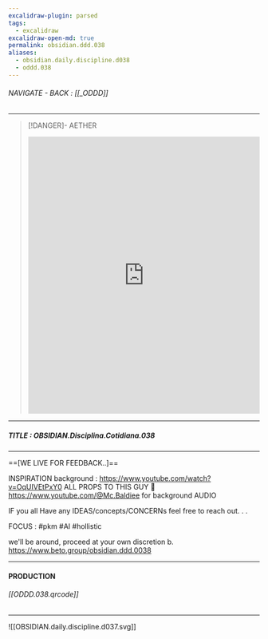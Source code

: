 ```yaml
---
excalidraw-plugin: parsed
tags:
  - excalidraw
excalidraw-open-md: true
permalink: obsidian.ddd.038
aliases:
  - obsidian.daily.discipline.d038
  - oddd.038
---
```


###### NAVIGATE - BACK : [[_ODDD]]
-----
>[!DANGER]- AETHER
><iframe allowfullscreen src="https://www.youtube.com/embed/Ksi_8h2W0rY" width="100%" height="555" frameborder="0" allow="accelerometer; autoplay; clipboard-write; encrypted-media; gyroscope; picture-in-picture" ></iframe>
---
##### TITLE : OBSIDIAN.Disciplina.Cotidiana.038
----

==[WE LIVE FOR FEEDBACK..]==





INSPIRATION background : https://www.youtube.com/watch?v=OqUIVEtPxY0
ALL PROPS TO THIS GUY 🫡
https://www.youtube.com/@Mc.Baldiee for background AUDIO

IF you all Have any IDEAS/concepts/CONCERNs feel free to reach out. . .

FOCUS :  #pkm #AI  #hollistic

we'll be around, proceed at your own discretion
b.
https://www.beto.group/obsidian.ddd.0038

----
#### PRODUCTION

###### [[ODDD.038.qrcode]]





----


![[OBSIDIAN.daily.discipline.d037.svg]]



<!--
==⚠  Switch to EXCALIDRAW VIEW in the MORE OPTIONS menu of this document. ⚠== You can decompress Drawing data with the command palette: 'Decompress current Excalidraw file'. For more info check in plugin settings under 'Saving'


# Excalidraw Data

## Text Elements
DISCIPLINE ^JwcxB88l

8 ^siqZbW3s

8 ^axcJBDsZ

8 ^uLsntvX2

38 ^q4mlMH5B

DAILY ^F8rLqDmJ

## Embedded Files
3dd84a41fc7b2444497ceb9789e7330f42a38e20: [[888/_RESOURCES/ASSETS/888/ASSETS_.A/WORKFLOW_v01_.A.svg]]

b97c89dfdada9911b4fbeeeeef5ec8411412a7d9: [[888/_RESOURCES/ASSETS/888/ASSETS_.A/IMPROVEMENT_v01_.A.svg]]

55797fdd53ff6e7ba42680e930dcddd7e8b72262: [[888/_RESOURCES/ASSETS/888/ASSETS_.A/HAND_v12_.A.svg]]

ed5abb4fffa9e95fc899329e6cd9080880071bda: [[888/_RESOURCES/ASSETS/888/ASSETS_.A/COMPANY_v05_.A.svg]]

35f6803d99a497e023fbe779bc57da3e2c894587: [[888/_RESOURCES/ASSETS/888/ASSETS_.A/ANIME_v01_.A.svg]]

efc68baded2afbf827ccaaf6cfdd0439b6c00820: [[888/_RESOURCES/ASSETS/888/ASSETS_.A/OBSIDIAN_v03_.A.svg]]

2b20d2a4137e1682750b38815e0a89b42d95eb21: [[888/_RESOURCES/ASSETS/888/ASSETS_.A/EXPRESSION_v01_.A.svg]]

5a04c7586221682e317c42c31e4ced70c3dca936: [[888/_RESOURCES/ASSETS/888/ASSETS_.A/INSTANCE_v01_.A.svg]]

%%
## Drawing
```compressed-json
N4KAkARALgngDgUwgLgAQQQDwMYEMA2AlgCYBOuA7hADTgQBuCpAzoQPYB2KqATLZMzYBXUtiRoIACyhQ4zZAHoFAc0JRJQgEYA6bGwC2CgF7N6hbEcK4OCtptbErHALRY8RMpWdx8Q1TdIEfARcZgRmBShcZQUebQAObR4aOiCEfQQOKGZuAG1wMFAwYuh4cXRCfWikfhLGFnYuNABmZvj42sh61k4AOU4xbgBWIYA2AAZxgBYpgEYATk6IQg5i

LG4IXDYU4shCZgARNKgEYm4AMwIwpZIN8YBpADVzgClnAFUACQB2ek0DqAAWXmeGI92IABUdiVzoR8PgAMqwYIbSS4bAaQLQgRQUhsADWCAA6iR1NxZktmLiCQgkTAURJBB5sRA8X5JBxwjk0BSCpA2HB0WoYOTJktrMoGahxktMNxnM1vuNtKNRs15q1Rt8puNRlNmksRWhnKMeMqeFN2lMhuN2mN4os+RAqXjCQBhNj4NikDa46zMQWBLIszTo

/HKNmrD1en0SP0cAO4INQFkUUmSYazZVZvWzeLa+I8LVLSQIQjKaTca2JQszfVahbfeL6ykIU7ceZDHhF2Z575LCPCOAASWI3NQ+V2kFwEIACr1Zu8EYDSC82J95vjsJ8EG7Pth7hA+QBdJbncgZUfcDhCeFLSPETnMcc3u9OzTCVYAUWCGSy49yU8nSEOBiFwE4zh5b51R4IZZmacYlXGXldggIgOHxa9b3wJYvWwQlINQS58GuJ0qXAoRxwgRB

VhWZQWVhYIrwkZpiGIZtcDmc5sG+TQLTreZvjETRBIdBBoIQ84ph4XA2gQM0WWYdxyknXYULUk8lmwPE4Cw+ECgAX1qIoSlgRANkqaoWW6RpuGaUZ5j4J0bL6AZylmJtRlmCYpg1G5VnWCRcF0m5DmOds0GI0jUNuCQAEVlAOYd6XxL4AHkACsEWIDKACUIQod4AE1mlyhi4URZFyikdFMRqMjqUJEliDJHlKUa2kqo2JlbnvYQKyfcd1P5QVsGF

UUZSdCUpWVKY1WaXyZnsiZZh1PVZXlaCEjg7t4ltZou3iEZDXlObZm0Oa9p28Yu1VIYDQa11d09b1fXIBNA0yFMllDfDByEKMXtjdB40TZNU3TOy4hmWZYL1b4RgR7USzLCsUxaKZtHsoZoO+b55gWHgFqGVsItQLMPLabUCYHNkRzHPI+WnOcFyXFc1w3Lcdz3A8j12IDUPPXBL0I18cKdB9Br08XUI/AHiB/dIvoAgWShAsCIPJaDHLghCkOGt

CVkwtAxdwth8LJqKEHaiiqJoxwOHos84QQZj0FOIZcE0TQpnOP3cHmBBO24h0NR4QPRmwYh5ltW09sQ2ZNDAxTlMZqdhrAWZNKdbSBWlwzjKdWL0HDABBAAxCEAA15iJTL1G9g4q9aZpJAAGRZMzqscYXODODbjSbBJxnmeJRjGHgszaKYTuNObRix+ZrVW2Dw4JxUljTFqMzQfUEjx1adXiXtHNhlHy0rXfmn375D9tE/J6c1DpvKIZtFHs1Frx

h1YfzdqnujK9CQABiP2YDzghjDP9QGMY3r+k+sGZ28I6RSmdJ6Xqj0aTNVarwf+NIUHVR6v3CW/UORcm4JNVCAohSwAmrTIco4AJM02CzRcy5Vzrk3NuXc+5DzZ0FheV2otsL+TWHKIKABHFkktyFoBMqZMo3AeB8iMmRNshFYbND7AtXsSwXJNFQAhLseimA9A4P0Dggwr6T21DdA2+wjjBE1pFK41t3yfgVr+ZWeRVaQHVuBMmlMdbwUQpMA26

FjaoFNk6PCBELiuILgUeRpRzISEssoeqqF9HcGPk/OopjGgWKsagY+2ohgE18qIwK6AkwsgceFQiVsbiEQgICIQCIpi5VygjIYmAFT6HiAgbAcUhC9EwM0cqyCuoSDRBiEQmSSguiwZDNqmDCQEO6ug4hqE2QDVkeTJY1Cxq0J5GKKajsZoD1QCaA62hvgOVrPjBYe1+xOiNNc+5s1BIamWvcperzUJLPdEDOBH0kxfUgX9B8gDgbQHemDCFm8Vn

k3uSqIm91JijAdNMc+aMlE8G+Bdb4PBmwWiOo5EeHQ1GBLzOMaeQwpgApKP9emKszyCLdtEnZHipYmxEe4+Wis/zZB8UsfxziUUwV1qE5CuEjbSzNhbRpribZQEohse2dFJlCI2AgbiWLQxrGIDJc4mhziFiEngXA5xI7nDYtMdUmhI6TELOMFOBAVJMwzlnfmWkdL52KKo4oyTi7QFGMoD4zgABCEJARtzLHFAA+hwT4Qwo2jFLiKJYXcNiBGwF

EC5CzIDiI+WPd+8Rlr5mPpMRCs9rnHwXo5A60wtSTy8iTJ0W8cHwUtBdKm8ESWCTzLiy+qBqbaAWF2cpRiCU4vOZKcolDFkdRhRsYBaoCXEAmT9KB0KQVxnhQg76TpGKVXpIQrZikOrYJ3qgGeazOrns2cyPq7JeUHKdEc8apyl2QBZYw0VJ6OXCLfDFAKJbNg5Ffasd9XLFnqO4J5Al49GUmIaJwHJ8xHRZIKa5Sx7klQTFaOMAloVHEIAlU0gV

34vH/kA6hcVgTtawRCfrOVGEFUxPNnElxJEECJODU6HNcYsDHpw+hgxvYsVobMUU8oNitEkvglUiD4E6lhScZbFVRcWkvAoNgTAUb2j4EmWe1BRCr1PRvUovB6zpnoAs6+vZz5ySHNGt+8mZzn6FqrHczR7RR50ubA5K5BK35zFHl5BGJLCN1ucEMdoSRylajaPBHGD1AUrv3egYBX5Zh5by5C8Me7YEHvgeCxBnbkUtyS7aOYq1EKMtrU6UsF90

aecxlo2G0l1QNgRqMUmhFJ4jy0cfA2/6GZoEAuy4WOq+WgZKDIlz82ZYlDljRpWdGpu+IgIxjRzHpVsZifKlbiqeNEW04LTgUAESECMO5aYdyELeQQpadek8zzXfLsLOE7z72oROJgdrEAkoIjdMOWcbdhy9C/NIygEJRMbFB+DyH0PYfZtE6XIgygDFoT1WJ/JpAoDmAIFj8suOoB5y0td3AKwmCcv5VQ0g5YVgEAR0DpHw4wcQ6hzDlkuAhCU9

yuEO75RcRCDcahdCCAdxtYoe/eYowBOFB091QgEiABamgiTNCg0JxRImOdXLmJjImCxzemgQm0OLTZMZqhxnBWGNo7RIu3nZa+zYsOrRGIhXJHbUKtbxWgY+2gW0Ey1FdYlppxQ+bQAvElo2MW33xglgbD7V0gIK/l2YRXoHEAzyDQ9FWCeQFPRsxkl7bPEmRXknET1y8OcryQt9+yDZfpOZ539EAJtsqA7NhnC29jgY2AL6RPL9lwYEAh4PRYK1

7QWDJ2yaBtRMq6Lh8xblyTJfHkvGmRcNMUa03xn6HihXeO22K0CAT9tStY2E9jkTJ9oW40f6KplEcSHiHDig7Pgdf8+1kLdvdjkudIqBaLqGtI2P9jCF9j9vgH9hjkDmTjjhsMEOcCXgwEwMTu4MgRTlTjnDTnTqQAPqtvyMzv4Gzh/ugP/lNILmwMLqwMAWgOLpLiUNLrLkHtKArkroGoXDFC0rgDgC8FGgcMwBrp3AbiDIjsbr2gtGaI5GPKtD

mDboWO/CPIhDHMhHHNhiUF2repPEkDqJ2LMPdHtOStbi1qjKOjaAkOPASt2HjJaM0CSjHgunZBOnMOUkWPdAlt8hlsugAtlhALltnoVjulCh4gXnCuVuDEgmZhei+g+tZmgLXs6B1A3mgokdyi3sth+lQu5h3lmF3j3vRjCMBpxmBmIiPvQGPvLLBozvBmTIWJOgjOqIvhhsHi2M5OvnJuSAhIrnNKPDoXsAfpRpdmtqfrRiKhfsBFfhKkEixnrP

fsdhxqdlxkqvEsfkJlQRADQTsvDjsXsTAYAaLpmKHg5D7oykvC6lSldlkN9voL9lWIgVALgagfjtZFgSTvgG8XGPgahHoFkLTpyMQSBqQRAN6CzhwJQRzp/vznQQwaccwaQBLuxjLlYe1sqFhjwWAEGirvwRsEIG3MwFkPQFXMkNmpIdANIU6CWuqJ1o/IqDMASs4SoXEFqOUororh5L2P7roTXudOAcYaYbaNOrcSUIHtYcqGPF2MSgSgWM4eKd

OLHoYh4SYY5OPAdA6PjP4XXjSFESEVnrniVkAoXjEYiiehVBkY5kkTXlXtaU3tkc5kNG5jQu8kUfQiBABjMQIv3mCSpiPlQNBo+BPg0VPmTHNHjNBCxu0QYkdEqZgRJr0RjFFl5J2GRg0psW/pAOtp4pttMRODtntlrLfksbKisY/mGc/hsbxtmdSbCdQd/r/hsEcaXtdkAa/OdLqJ2DaFcTqHHAAVAA8U8bvC8b8egGgRgfUNgaTtjngSFAQUCU

QSQYcuQazvgM2XCeKAiSLkwagCwWiRwaOliYrsrsksJhUFUBkp8RJnZLaLGcmWOi6vqEjAGUFHKBmZpsqlsQSRIB+AgOMKXM0BrrlHSpoEYO8JIFXN8L0EVO8L0EGZaVMk+jMrVPMpZssm7qsplvXvZpkRgk6WQrkW3gUe6V5iUC/MMBdLmHBJMDaEycprSZtFqKHpPBqfdNBIxahO8s4AjPMFjOHEqPmPxN5AmUCs9KVmaWCrEe+LupEUEaDEeh

DFheTCHrfAMavP5kdCOu1iHnNDdOHGtIhEWINkoshGPKvHBJ6ayqUaXuUWsdkTBqGYPhALmWfltoWZfhrExqWTKuEidlElWbEq/qwTiLbBqpkA7E7EhXNugIjIJHasQPdH7KMOJKGNJFiuMEHAhMQFHGxN8AgPEJoHKaaO6lKKpMUN6vwiULnLpCtmefrqklIUbt0beSkZTA+Zvi0GHNWF3isFUUFFmvvuRmMT+SUKGhIlMPoPgICKmlGqZg6VkQ

EZhTgqkeJYtQRYtqQu+iRW6XQvOpckxcaMlucYWLKQlg1gbDxVip1jMJ2LBGMHjI5FXgaeAn7MafJZJdEdJRaahHoRNBOrtGqH8vdE7jpeSAsLYWqM2MStJD/GtdPrwCPJaAyk2Kvt3nTN6Z5X3iLBUVtXUc5eCW5VMb3gxnMUxkfGaLDATCRg/njZAMFd+XWecO2UieTGaFjIynjAlmFlhsYierAY8fAc8dsQ2RAG0E2TsRLWOXOe8egTeTOT8b

LX8QuQCYQSCSuZ+mudCRuVLa2ZsDuYwWLiiaFYbJyEeZidwQ1QDlSYDlOevhDRMJ1fhuSChg5NJB9kXMPkFEYOpiNSFc0hsOXPEKQG3BIgcPoC8AtXhTaThStfofaTHY6fjc6a5p+qRftd5m4WgF3iWqtEkOqMnkUfBKlujTxUySqAtFhshFHmaLqWkYEV9Yadnh9fLFEYpcXspTgr5NfFojaF2HShaEqOjZKe1uHDWPjN2HWOofcnyeGftmaD0s

dE6CUT6WUX6fTayOPrkU/sTfmaTWrOTTfsEmWf5asYFS5YzVmabSzScXuQhMqBoQyj2GllooOcOcLaOaLcDgcKXMOG3EVJLWLb/f/YAzLeTnLfbUTt8eOdAP8TVerfTv6VrVCTCT/X/QA/CULrucbaiSseiXLjnVbbwUko1dVOkkWomWYnZPjM7cUkTDqaUsMcsN7egJoJMH7ZmbWabaGlhmwBIsQJgHAEYEZlXOSQlmwFAI8LgF5NHShegLMnVB

hU1MigbOtUnUtZALskRS6enXtT+q4YdahHnbqKHuvNcXHHtNJm8ptPZNoPdD5OqCRr5CZengpUXjJbLHJW3e4+aZVn9TXnSvY+PMSmUoWOHK0ODe1cqG0PdL5MfGPG0dSvtjXVqQjNZVjdNjjbFU/kti+FWXvcKgfX4kfSWSfX5XTQ5WwS/kzabeRGqnbJFVqkgrFRADwHxOMMapxPBAVaJWFuMJoG0MfEMABbgA6D7DwNHCM3xDnpSKnFNl6p0J

nNVZALVQGriXwQok1csFeZQ9krvA6HQ+UAfIOnRW+Ww8hJw1+dfYHRIBQGlPMJgJgC8D+AcLOPgGlKQAiAAOLECSCEDOA/5yOoKKPoVV7JF5HLV2byP4XbIp06Np35H6Od6GOLpXK8WtD7xEzISmhFHWhxb0kqgOTOGmGWi6jo3iXt0eO/VrbeMwKmnfUIr+P8kqVhYqixyjwl02heT12j1KLagTpKgrxz4OgoamXB5GIWW6Ir2Y2TbY2+m41VNa

Pb35MuWFPn7yuH3eXH2LEVMVmb1X3cOqrqoSCaqOzapuyuWCTYAOjEB2q4BgRe6Jy+yaBthuvnAjM2v1ZzAyTfDRxlWerpxLM+rFA7ZrP1UkOCY23bMUM3nUNx6ROtWyZdW8C8lBamjo39XVKuUkZXOH61O3PoCJxuiED3CfAAxRqwyjCaCSCYCaBVyPDCAZhxEZGgtYjguqOJ0wux3ws7WunHJkVd6UU53osMqYyz2ivtDNjeRp7cXygkrSm6jT

pjBaJtBrVZZfUd2eO0sRE+ObvUvMuQD/UHN3IJMzBnv0nQGQB8snuTwjCo3WgUr8TitPm9hZig0ZNytZMKs5NVl5Ob3qseXftavX5lO6tHZS4BVP6GsXZjVhUNMRW0TmstOWsHQ2p7SsRYacSCQAVEymriT4yaDYA4xgTNDyQ2tLwJbfABtpxqTBsrMQDhsX34DW1bPkO7NxtL6GLkVr5JkpsmHI0MpV3nM5vbrDVcOwd1mhoIArhsCQ4vA8CJo7

j6BxRTAZRDASJFRGASLbAtt4VtuUPiUQtqPpEaObXKs5G6NIsDuZ0UUqm52nR5j2MmFqjeRdjST3I26YtEzBaMoIR7TdgvW+M/WHuuV0v57BdMsYHHtI3nR5jNqo0NatBz1SAYnkhYasVYocn5jEZqOI1zTJa9hEyfvFMQBCyKvMfBn1FquTH722W7alNQS+UQdsFQdBU1M3MNThWmtNPIcxWWuezTA8Sp7dh9MIBaJCTSTYBaIIBTBiDEBKjTe5

UBz2Q0cLNBteoMdMdiyGTgACybBwBwBIgBLcAmTQClgZCoFy61AMCEAIAUBRrhcGk1o1rQiMciDJjDgnD6BIiN0MshHlLtBvfYAfdfRffpCPe7v0uwrAIvccM3cg+kCfffflxWlmdwvvdI9g/fe/fx02YFCY/I/pC4/QvmbJ2E/Y/pC5TbWt4I+g9ZDg/6BpQZ0GME+I9E/6DlyC0jmoB8kU8M8o+s17lmh09Y8C/pC/6wOTnA/09QCM/HdE6lxI

9sAUClgOt4389y/fdfirBK94iq8hACHK+IU1Wy+M968q8QhUkPhvdKR4jwhVw5IOTDwwySuecE92+ej4CAM8i9iYzWi6yiWmgkp89GBsAGCnfOQEAS7y7RkWrK6a+M/U8E25Fb3yxvcRgkAdlmU3eZ/EBIgIB1W8+5/M7ECAhsBrA69ezBAFsE958F7JJRqegtKkDKChgAAU1uhiHQ3f1AXBQwAAlCyMLsoLeLUhIK3x3yZbwANjP338qIP3zBs2

z0DLOB6jIOUMkmkMKiT4G6hMAuXIf0f9iJAMAlGuXG6EMG6PNUs8EaXPEBXOmif8EQcA46t7fwD6PK2af1Gums0AcLM2YTAIhgBwZoFGjdAUkgBsTWYG6HmDP9gBUwUuOMC/DUcP+3wUuHlnLhTB4Be0cuN8FAHwCEYBwS0N/2CJRoK4RYG/kAMP4xwFg8A8uDdHLhFgl+YAHbNvy+iQ9isHiWjqZAPYl5T+q8KNFongEORk8cAj/qXAOA3Qbo8A

9NJOjdQf9BIFoKNNgI/72Rxgv9cuPAMAo8Br+YnKcMEWeQ8ADgBweATqFf5fhS4Zg74F+AOC/94BzQcuOfzGDwD5gGA+CKMHoGlwo0dFeAV+HTRuhc2W3awPQFCCcC88PA0/nDwUFADpBEwVAbEKQGBD0ciQl7toIYGYptBPghCFoI/50oa0uQ2IXRVhjaDJgeWUgbDy0SlwYB2grRATEgEGDYeJuRCPAKUKBD9B+/C0Plnh5ACFgyAjhieAT7s8

vou/ZnsTk4CqtVsZXQRMLgCjM5zWciJ0JkGr5kwDyOcIgEXzWGoRoSl3ZEngyoSC5pc3AFggnzsAZQhk2QBENCTgDl9K+0JTQDX2OEm0bu6IYnIwAhDh8TMiw6NoQjSD5pbIWkSiJTn0BW8mq0HDrkaxiShBXi/w94Z8PWYGRwAQaMri7HHDABERBkIAA===
```
%%